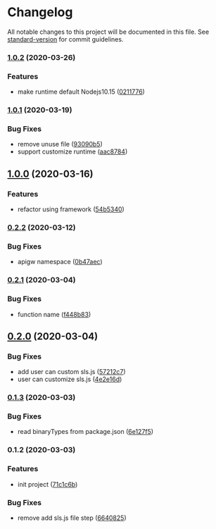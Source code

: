 # Changelog

All notable changes to this project will be documented in this file. See [standard-version](https://github.com/conventional-changelog/standard-version) for commit guidelines.

### [1.0.2](https://github.com/serverless-components/tencent-nuxtjs/compare/v1.0.1...v1.0.2) (2020-03-26)


### Features

* make runtime default Nodejs10.15 ([0211776](https://github.com/serverless-components/tencent-nuxtjs/commit/021177668d7aaad149b508a54bdd9b602713b0fa))

### [1.0.1](https://github.com/serverless-components/tencent-nuxtjs/compare/v1.0.0...v1.0.1) (2020-03-19)


### Bug Fixes

* remove unuse file ([93090b5](https://github.com/serverless-components/tencent-nuxtjs/commit/93090b5f830883b7dbca5d521a3dd9480677865e))
* support customize runtime ([aac8784](https://github.com/serverless-components/tencent-nuxtjs/commit/aac8784824cc10663f95c8098f2b1d4ad59d491a))

## [1.0.0](https://github.com/serverless-components/tencent-nuxtjs/compare/v0.2.2...v1.0.0) (2020-03-16)


### Features

* refactor using framework ([54b5340](https://github.com/serverless-components/tencent-nuxtjs/commit/54b53403cfb2284ad0522287bc0b814b5c045ea1))

### [0.2.2](https://github.com/serverless-components/tencent-nuxtjs/compare/v0.2.1...v0.2.2) (2020-03-12)


### Bug Fixes

* apigw namespace ([0b47aec](https://github.com/serverless-components/tencent-nuxtjs/commit/0b47aec944295b1c9befc70ed546838c812b1fa6))

### [0.2.1](https://github.com/serverless-components/tencent-nuxtjs/compare/v0.2.0...v0.2.1) (2020-03-04)


### Bug Fixes

* function name ([f448b83](https://github.com/serverless-components/tencent-nuxtjs/commit/f448b836760daf187a9886afbe8932ff51f915f9))

## [0.2.0](https://github.com/serverless-components/tencent-nuxtjs/compare/v0.1.3...v0.2.0) (2020-03-04)


### Bug Fixes

* add user can custom sls.js ([57212c7](https://github.com/serverless-components/tencent-nuxtjs/commit/57212c70d73272f4f96cdcf5dc60fc1297900f12))
* user can customize sls.js ([4e2e16d](https://github.com/serverless-components/tencent-nuxtjs/commit/4e2e16dc8f62800cb164c503b52098ec33ad2506))

### [0.1.3](https://github.com/serverless-components/tencent-nuxtjs/compare/v0.1.2...v0.1.3) (2020-03-03)


### Bug Fixes

* read binaryTypes from package.json ([6e127f5](https://github.com/serverless-components/tencent-nuxtjs/commit/6e127f52a9248a4705bb0e54f121581a3fb79590))

### 0.1.2 (2020-03-03)


### Features

* init project ([71c1c6b](https://github.com/serverless-components/tencent-nuxtjs/commit/71c1c6b30336afb35323915f4ed2bf19ddc33a7c))


### Bug Fixes

* remove add sls.js file step ([6640825](https://github.com/serverless-components/tencent-nuxtjs/commit/6640825a2581b5cfd7c1dafd91e72a10d7e8390b))
